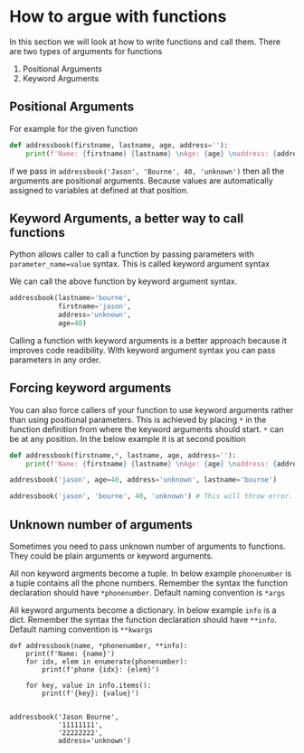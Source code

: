 # How to argue with functions

In this section we will look at how to write functions and call them. There are two types of arguments for functions
   1. Positional Arguments
   2. Keyword Arguments

## Positional Arguments
For example for the given function
```python
def addressbook(firstname, lastname, age, address=''):
    print(f'Name: {firstname} {lastname} \nAge: {age} \naddress: {address}')
```

if we pass in `addressbook('Jason', 'Bourne', 40, 'unknown')`
then all the arguments are positional arguments. Because values are automatically assigned to variables at defined at that position.

## Keyword Arguments, a better way to call functions

Python allows caller to call a function by passing parameters with `parameter_name=value` syntax. This is called keyword argument syntax

We can call the above function by keyword argument syntax.
```python
addressbook(lastname='bourne',
            firstname='jason',
            address='unknown',
            age=40)
```

Calling a function with keyword arguments is a better approach because it improves code readibility. With keyword argument syntax you can pass parameters in any order.

## Forcing keyword arguments
You can also force callers of your function to use keyword arguments rather than using positional parameters. This is achieved by placing `*` in the function definition from where the keyword arguments should start. `*` can be at any position. In the below example it is at second position

```python runnable
def addressbook(firstname,*, lastname, age, address=''):
    print(f'Name: {firstname} {lastname} \nAge: {age} \naddress: {address}')

addressbook('jason', age=40, address='unknown', lastname='bourne')

addressbook('jason', 'bourne', 40, 'unknown') # This will throw error.
```

## Unknown number of arguments

Sometimes you need to pass unknown number of arguments to functions. They could be plain arguments or keyword arguments.

All non keyword argments become a tuple. In below example `phonenumber` is a tuple contains all the phone numbers. Remember the syntax the function declaration should have `*phonenumber`. Default naming convention is `*args`

All keyword arguments become a dictionary. In below example `info` is a dict.
Remember the syntax the function declaration should have `**info`. Default naming convention is `**kwargs`

```
def addressbook(name, *phonenumber, **info):
    print(f'Name: {name}')
    for idx, elem in enumerate(phonenumber):
        print(f'phone {idx}: {elem}')

    for key, value in info.items():
        print(f'{key}: {value}')


addressbook('Jason Bourne',
            '11111111',
            '22222222',
            address='unknown')

```

